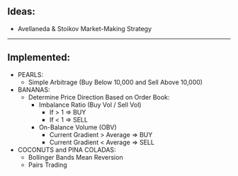 ## Ideas:
* Avellaneda & Stoikov Market-Making Strategy

---
## Implemented:
* PEARLS:
    * Simple Arbitrage (Buy Below 10,000 and Sell Above 10,000)
* BANANAS:
    * Determine Price Direction Based on Order Book:
        * Imbalance Ratio (Buy Vol / Sell Vol)
            * If > 1 => BUY
            * If < 1 => SELL
        * On-Balance Volume (OBV)
            * Current Gradient > Average => BUY
            * Current Gradient < Average => SELL
* COCONUTS and PINA COLADAS:
    * Bollinger Bands Mean Reversion
    * Pairs Trading